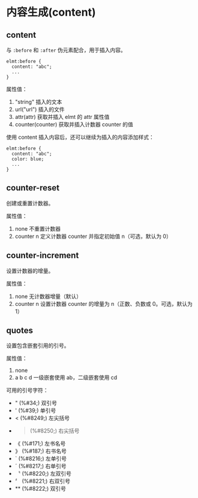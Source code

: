 内容生成(content)
====

content
----

与 `:before` 和 `:after` 伪元素配合，用于插入内容。

```
elmt:before {
  content: "abc";
  ...
}
```

属性值：

1. "string" 插入的文本
2. url("url") 插入的文件
3. attr(attr) 获取并插入 elmt 的 attr 属性值
4. counter(counter) 获取并插入计数器 counter 的值

使用 content 插入内容后，还可以继续为插入的内容添加样式：

```
elmt:before {
  content: "abc";
  color: blue;
  ...
}
```

counter-reset
----

创建或重置计数器。

属性值：

1. none 不重置计数器
2. counter n 定义计数器 counter 并指定初始值 n（可选，默认为 0）

counter-increment
----

设置计数器的增量。

属性值：

1. none 无计数器增量（默认）
2. counter n 设置计数器 counter 的增量为 n（正数、负数或 0。可选，默认为 1）

quotes
----

设置包含嵌套引用的引号。

属性值：

1. none
2. a b c d 一级嵌套使用 ab，二级嵌套使用 cd

可用的引号字符：

+ " (%#34;) 双引号
+ ' (%#39;) 单引号
+ < (%#8249;) 左尖括号
+ > (%#8250;) 右尖括号
+ 《 (%#171;) 左书名号
+ 》 (%#187;) 右书名号
+ ` (%#8216;) 左单引号
+ ˊ (%#8217;) 右单引号
+ 〝 (%#8220;) 左双引号
+ 〞 (%#8221;) 右双引号
+ ** (%#8222;) 双引号

